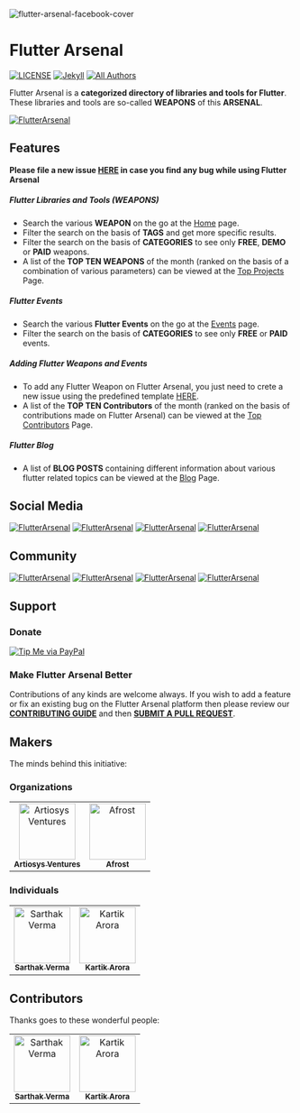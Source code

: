 ![flutter-arsenal-facebook-cover](https://user-images.githubusercontent.com/20480867/60738493-265e8300-9f7c-11e9-8a1f-4ec36ba4e4e1.jpg)

# Flutter Arsenal
[![LICENSE](https://img.shields.io/github/license/karx/FlutterArsenal.svg)](https://raw.githubusercontent.com/karx/homepage/master/LICENSE) [![Jekyll](https://img.shields.io/badge/jekyll-%3E%3D%203.6-blue.svg)](https://jekyllrb.com/) [![All Authors](https://img.shields.io/badge/all_contributors-2-orange.svg?style=flat-square)](#contributors)

Flutter Arsenal is a **categorized directory of libraries and tools for Flutter**. These libraries and tools are so-called **WEAPONS** of this **ARSENAL**.

[![FlutterArsenal](https://img.shields.io/badge/Flutter%20Arsenal-Visit%20Website-5e72e4.svg)](https://www.flutterarsenal.com/)

## Features

**Please file a new issue [HERE](https://github.com/flutterarsenal/FlutterArsenal/issues/new?template=bug_report.md) in case you find any bug while using Flutter Arsenal**

##### Flutter Libraries and Tools (WEAPONS)

  - Search the various **WEAPON** on the go at the [Home](https://www.flutterarsenal.com) page.
  - Filter the search on the basis of **TAGS** and get more specific results.
  - Filter the search on the basis of **CATEGORIES** to see only **FREE**, **DEMO** or **PAID** weapons.
  - A list of the **TOP TEN WEAPONS** of the month (ranked on the basis of a combination of various parameters) can be viewed at the [Top Projects](https://www.flutterarsenal.com/top-projects) Page.
  

##### Flutter Events

  - Search the various **Flutter Events** on the go at the [Events](https://www.flutterarsenal.com/events) page.
  - Filter the search on the basis of **CATEGORIES** to see only **FREE** or **PAID** events.

##### Adding Flutter Weapons and Events

  - To add any Flutter Weapon on Flutter Arsenal, you just need to crete a new issue using the predefined template [HERE](https://github.com/flutterarsenal/FlutterArsenal/issues/new?assignees=&labels=project-request&template=request-to-add-project-to-flutterarsenal.md&title=%5BRequest%5D+Awesome+Flutter+Project).
  - A list of the **TOP TEN Contributors** of the month (ranked on the basis of contributions made on Flutter Arsenal) can be viewed at the [Top Contributors](https://www.flutterarsenal.com/top-contributors) Page.


##### Flutter Blog

  - A list of **BLOG POSTS** containing different information about various flutter related topics can be viewed at the [Blog](https://www.flutterarsenal.com/blog) Page.


## Social Media
[![FlutterArsenal](https://img.shields.io/badge/Facebook%20Page-Like-3b5998.svg)](https://www.facebook.com/flutterarsenal) [![FlutterArsenal](https://img.shields.io/badge/Twitter-Follow-blue.svg)](https://twitter.com/flutterarsenal) [![FlutterArsenal](https://img.shields.io/badge/Instagram-Follow-orange.svg
)](https://www.instagram.com/flutterarsenal/) [![FlutterArsenal](https://img.shields.io/badge/Github-Star-000000.svg
)](https://github.com/IAmSarthakVerma/FlutterArsenal)

## Community
[![FlutterArsenal](https://img.shields.io/badge/Facebook%20Group-Join-3b5998.svg)](https://www.facebook.com/groups/flutterarsenal) [![FlutterArsenal](https://img.shields.io/badge/Telegram%20Group-Join-0088cc.svg
)](https://t.me/joinchat/MmgLoRScpdd4-hXydA4MWw) [![FlutterArsenal](https://img.shields.io/badge/Discord-Join-000000.svg
)](https://discord.gg/YPn8fpa) [![FlutterArsenal](https://img.shields.io/badge/WhatsApp%20Group-Join-25D366.svg)](https://chat.whatsapp.com/LO4pNp5k2K0EStVdmRmtxK)


## Support

### Donate

[![Tip Me via PayPal](https://img.shields.io/badge/PayPal-TIP%20ME-green.svg?logo=paypal)](https://www.paypal.me/karx01)


### Make Flutter Arsenal Better

Contributions of any kinds are welcome always. If you wish to add a feature or fix an existing bug on the Flutter Arsenal platform then please review our [**CONTRIBUTING GUIDE**](https://github.com/IAmSarthakVerma/FlutterArsenal/blob/master/CONTRIBUTING.md) and then [**SUBMIT A PULL REQUEST**](https://github.com/iamsarthakverma/flutterarsenal/pulls).

## Makers
The minds behind this initiative:


### Organizations

<table>
   <tr>
     <td align="center"><a href="https://artiosys.com/"><img src="http://artiosys.com/wp-content/uploads/2018/05/artiosys_logo.png" width="100px;" alt="Artiosys Ventures"/><br /><sub><b>Artiosys Ventures</b></sub></a><br /></td>
      <td align="center"><a href="https://afrost.org/"><img src="https://afrost.org/img/logo.png" width="100px;" alt="Afrost"/><br /><sub><b>Afrost</b></sub></a><br /></td>
   </tr>
</table>



### Individuals

<table>
  <tr>
	      <td align="center"><a href="https://github.com/IAmSarthakVerma"><img src="https://avatars3.githubusercontent.com/u/20480867?s=400&v=4" width="100px;" alt="Sarthak Verma"/><br /><sub><b>Sarthak Verma</b></sub></a><br /></td>
	      <td align="center"><a href="https://akriya.co.in"><img src="https://avatars2.githubusercontent.com/u/7826138?v=4" width="100px;" alt="Kartik Arora"/><br /><sub><b>Kartik Arora</b></sub></a><br /></td>
	   </tr>
</table>


## Contributors

Thanks goes to these wonderful people:

<!-- ALL-CONTRIBUTORS-LIST:START - Do not remove or modify this section -->
<!-- prettier-ignore -->
<table>
  <tr>
	      <td align="center"><a href="https://github.com/IAmSarthakVerma"><img src="https://avatars3.githubusercontent.com/u/20480867?s=400&v=4" width="100px;" alt="Sarthak Verma"/><br /><sub><b>Sarthak Verma</b></sub></a><br /></td>
	      <td align="center"><a href="https://akriya.co.in"><img src="https://avatars2.githubusercontent.com/u/7826138?v=4" width="100px;" alt="Kartik Arora"/><br /><sub><b>Kartik Arora</b></sub></a><br /></td>
	   </tr>
</table>

<!-- ALL-CONTRIBUTORS-LIST:END -->


